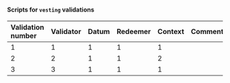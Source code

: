 #### Scripts for `vesting` validations

| Validation number | Validator | Datum | Redeemer | Context | Comments |
|:------------------|:----------|:------|:---------|:--------| :--------|
| 1                 | 1         | 1     | 1        | 1       |          |
| 2                 | 2         | 1     | 1        | 2       |          |
| 3                 | 3         | 1     | 1        | 1       |          |

